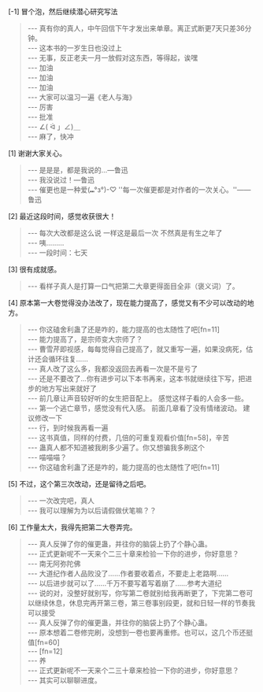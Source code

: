 
[-1] 冒个泡，然后继续潜心研究写法
>--- 真有你的真人，中午回信下午才发出来单章。离正式断更7天只差36分钟。<br>
>--- 这本书的一岁生日也没过上<br>
>--- 无事，反正老夫一月一放假对这东西，等得起，诶嘿<br>
>--- 加油<br>
>--- 加油<br>
>--- 加油<br>
>--- 大家可以温习一遍《老人与海》<br>
>--- 厉害<br>
>--- 批准<br>
>--- ∠( ᐛ 」∠)＿<br>
>--- 麻了，快冲<br>

[1] 谢谢大家关心。
>--- 是是是，都是我说的…—鲁迅<br>
>--- 我没说过！—鲁迅<br>
>--- 催更也是一种爱(⑉°з°)-♡
''每一次催更都是对作者的一次关心。''——鲁迅<br>

[2] 最近这段时间，感觉收获很大！
>--- 每次大改都是这么说 一样这是最后一次 不然真是有生之年了<br>
>--- 咦………<br>
>--- 一段时间：七天<br>

[3] 很有成就感。
>--- 看样子真人是打算一口气把第二大章更得面目全非（褒义词）了。<br>

[4] 原本第一大卷觉得没办法改了，现在能力提高了，感觉又有不少可以改动的地方。
>--- 你这磕舍利蛊了还是咋的，能力提高的也太随性了吧[fn=11]<br>
>--- 能力提高了，是宗师变大宗师了？<br>
>--- 曹雪芹即视感，每每觉得自己提高了，就又重写一遍，如果没病死，估计还会循环往复……<br>
>--- 真人改了这么多，我都没返回去再看一次是不是亏了<br>
>--- 还是不要改了...你有进步可以下本书再来，这本书就继续往下写，把进步的地方写出来就好了<br>
>--- 前几章让声音较好听的女生把音配上。
感觉这样子看的人会多一些。<br>
>--- 第一个逃亡章节，感觉没有代入感。
前面几章看了没有情绪波动。
建议修改一下<br>
>--- 行，到时候我再看一遍<br>
>--- 这书真值，同样的付费，几倍的可重复观看价值[fn=58]，辛苦<br>
>--- 蛊真人都不知道被我刷多少遍了。你又想骗我多刷这个<br>
>--- 喵喵喵？<br>
>--- 你这磕舍利蛊了还是咋的，能力提高的也太随性了吧[fn=11]<br>

[5] 不过，这个第三次改动，还是留待之后吧。
>--- 一次改完吧，真人<br>
>--- 我可以理解为为以后请假做伏笔嘛？？<br>

[6] 工作量太大，我得先把第二大卷弄完。
>--- 真人反弹了你的催更蛊，并往你的脑袋上扔了个静心蛊。<br>
>--- 正式更新呢不一天来个二三十章来检验一下你的进步，你好意思？<br>
>--- 南无阿弥陀佛<br>
>--- 大道纪作者人品败没了……作者要收着点，不要走上老路啊……<br>
>--- 以后进步就可以了……千万不要写着写着崩了……参考大道纪<br>
>--- 说的对，没整好就别写，你写第二卷就别给我再断更了，下完第二卷可以继续休息，休息完再开第三卷，第三卷事别段更，就和日轻一样的节奏我可以接受<br>
>--- 真人反弹了你的催更蛊，并往你的脑袋上扔了个静心蛊。<br>
>--- 原本想着二卷修完刷，没想到一卷也要再重修。也可以，这几个币还挺值[fn=60]<br>
>--- [fn=12]<br>
>--- 养<br>
>--- 正式更新呢不一天来个二三十章来检验一下你的进步，你好意思？<br>
>--- 其实可以聊聊进度。<br>
